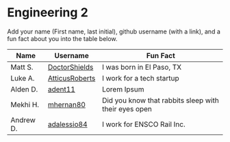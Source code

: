 # Engineering 2

Add your name (First name, last initial), github username (with a link), and a fun fact about you into the table below.

Name | Username | Fun Fact
--- | --- | ---
Matt S. | [DoctorShields](https://github.com/DoctorShields) | I was born in El Paso, TX
Luke A. | [AtticusRoberts](https://github.com/AtticusRoberts) | I work for a tech startup
Alden D. | [adent11](https://github.com/adent11) | Lorem Ipsum
Mekhi H. | [mhernan80](https://github.com/mhernan80) | Did you know that rabbits sleep with their eyes open
Andrew D. | [adalessio84](https://github.com/adalessio84) | I work for ENSCO Rail Inc.
